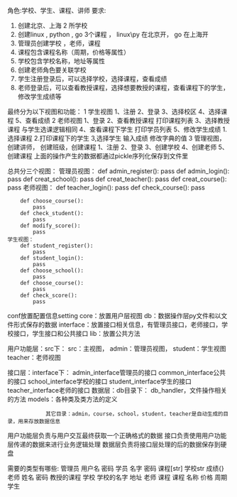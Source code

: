 角色:学校、学生、课程、讲师
要求:
1. 创建北京、上海 2 所学校
2. 创建linux , python , go 3个课程 ， linux\py 在北京开， go 在上海开
3. 管理员创建学校 ，老师，课程
4. 课程包含课程名称（周期，价格等属性）
5. 学校包含学校名称，地址等属性
6. 创建老师角色要关联学校
7. 学生注册登录后，可以选择学校，选择课程，查看成绩
8. 老师登录后，可以查看教授课程，选择想要教授的课程，查看课程下的学生，修改学生成绩等

最终分为以下视图和功能：
1 学生视图
        1、注册
        2、登录
        3、选择校区
        4、选择课程
        5、查看成绩
2 老师视图
        1、登录
        2、查看教授课程     打印课程列表
        3、选择教授课程     与学生选课逻辑相同
        4、查看课程下学生   打印学员列表
        5、修改学生成绩     1.选择课程   2.打印课程下的学生  3,选择学生  输入成绩 修改字典的值
3 管理视图，创建讲师， 创建班级，创建课程
        1、注册
        2、登录
        3、创建学校
        4、创建老师
        5、创建课程
上面的操作产生的数据都通过pickle序列化保存到文件里

总共分三个视图：
    管理员视图：
        def admin_register():
            pass
        def admin_login():
            pass
        def creat_school():
            pass
        def creat_teacher():
            pass
        def creat_course():
            pass
    老师视图：
        def teacher_login():
            pass
        def check_course():
            pass

        def choose_course():
            pass
        def check_student():
            pass
        def modify_score():
            pass
    学生视图：
        def student_register():
            pass
        def student_login():
            pass
        def choose_school():
            pass
        def choose_course():
            pass
        def check_score():
            pass


conf放置配置信息setting
core：放置用户层视图
db：数据操作层py文件和以文件形式保存的数据
interface：放置接口相关信息，有管理员接口，老师接口，学校接口，学生接口和公共接口
lib：放置公共方法


用户功能层：src下：
                src：主视图，
                admin：管理员视图，
                student：学生视图
                teacher：老师视图

接口层：interface下：
                  admin_interface管理员的接口
                  common_interface公共的接口
                  school_interface学校的接口
                  student_interface学生的接口
                  teacher_interface老师的接口
数据层：db目录下：
                db_handler，文件操作相关的方法
                models：各种类及类方法的定义

                其它目录：admin，course，school，student，teacher是自动生成的目录，用来存放数据信息


用户功能层负责与用户交互最终获取一个正确格式的数据
接口负责使用用户功能层传递的数据来进行业务逻辑处理
数据层负责将接口层处理的后的数据保存到硬盘

需要的类型有哪些:
管理员
    用户名 密码
学员
    名字 密码 课程[str]  学校str  成绩{}
老师
    姓名  密码   教授的课程
学校
    学校的名字 地址  老师 课程
课程
    名称 价格 周期  学生
